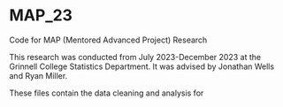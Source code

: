 # MAP_23
Code for MAP (Mentored Advanced Project) Research 

This research was conducted from July 2023-December 2023 at the Grinnell College Statistics Department. It was advised by Jonathan Wells and Ryan Miller. 

These files contain the data cleaning and analysis for  